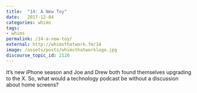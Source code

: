 ```yaml
---
title:  "14: A New Toy"
date:   2017-12-04
categories: whims
tags:
- whims
permalink: /14-a-new-toy/
external: http://whimsthatwork.fm/14
image: /assets/posts/whimsthatworklogo.jpg
discourse_topic_id: 2120
---
```

It’s new iPhone season and Joe and Drew both found themselves upgrading to the X. So, what would a technology podcast be without a discussion about home screens?
<!--more-->
